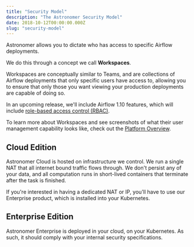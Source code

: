 ```yaml
---
title: "Security Model"
description: "The Astronomer Security Model"
date: 2018-10-12T00:00:00.000Z
slug: "security-model"
---
```


Astronomer allows you to dictate who has access to specific Airflow deployments.

We do this through a concept we call **Workspaces**.

Workspaces are conceptually similar to Teams, and are collections of Airflow
deployments that only specific users have access to, allowing you to ensure that
only those you want viewing your production deployments are capable of doing so.

In an upcoming release, we'll include Airflow 1.10 features, which will include
[role-based access control (RBAC)](https://medium.com/datareply/apache-airflow-1-10-0-released-highlights-6bbe7a37a8e1).

To learn more about Workspaces and see screenshots of what their user management
capability looks like, check out the [Platform Overview](https://astronomer.io/docs/overview).

## Cloud Edition

Astronomer Cloud is hosted on infrastructure we control. We run a single NAT
that all internet bound traffic flows through. We don't persist any of your
data, and all computation runs in short-lived containers that terminate after
the task is finished.

If you're interested in having a dedicated NAT or IP, you'll have to use our
Enterprise product, which is installed into your Kubernetes.

## Enterprise Edition

Astronomer Enterprise is deployed in your cloud, on your Kubernetes. As such,
it should comply with your internal security specifications.
